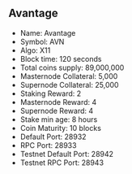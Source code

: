 ## Avantage

- Name: Avantage
- Symbol: AVN
- Algo: X11
- Block time: 120 seconds
- Total coins supply: 89,000,000
- Masternode Collateral: 5,000
- Supernode Collateral: 25,000
- Staking Reward: 2
- Masternode Reward: 4
- Supernode Reward: 4
- Stake min age: 8 hours
- Coin Maturity: 10 blocks
- Default Port: 28932
- RPC Port: 28933
- Testnet Default Port: 28942
- Testnet RPC Port: 28943

